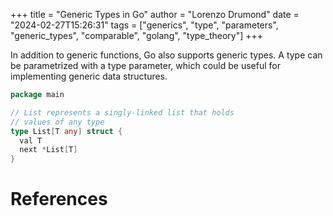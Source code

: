+++
title = "Generic Types in Go"
author = "Lorenzo Drumond"
date = "2024-02-27T15:26:31"
tags = ["generics",  "type",  "parameters",  "generic_types",  "comparable",  "golang",  "type_theory"]
+++


In addition to generic functions, Go also supports generic types. A type can be parametrized with a type parameter, which could be useful for implementing generic data structures.

```go
package main

// List represents a singly-linked list that holds
// values of any type
type List[T any] struct {
  val T
  next *List[T]
}
```

# References
